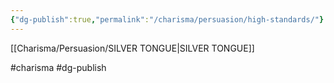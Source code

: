 ```yaml
---
{"dg-publish":true,"permalink":"/charisma/persuasion/high-standards/"}
---
```


[[Charisma/Persuasion/SILVER TONGUE\|SILVER TONGUE]]

#charisma #dg-publish
